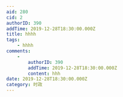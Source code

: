 ```yaml
---
aid: 280
cid: 2
authorID: 390
addTime: 2019-12-28T18:30:00.000Z
title: hhhh
tags:
    - hhhh
comments:
    -
        authorID: 390
        addTime: 2019-12-28T18:30:00.000Z
        content: hhh
date: 2019-12-28T18:30:00.000Z
category: 时政
---
```



